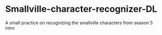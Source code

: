 # Smallville-character-recognizer-DL
A small practice on recognizing the smallville characters from season 5 intro
